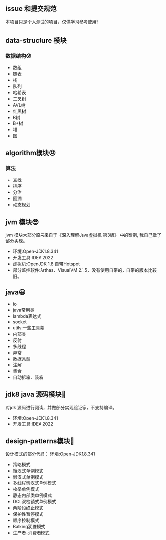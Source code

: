 ## issue 和提交规范
本项目只是个人测试的项目，仅供学习参考使用❗

## data-structure 模块
### 数据结构😰
- 数组
- 链表
- 栈
- 队列
- 哈希表
- 二叉树
- AVL树
- 红黑树
- B树
- B+树
- 堆
- 图

## algorithm模块😣
### 算法
- 查找
- 排序
- 分治
- 回溯
- 动态规划

## jvm 模块😎
jvm 模块大部分原来来自于《深入理解Java虚拟机 第3版》 中的案例, 我自己做了部分实现。
- 环境:Open-JDK1.8.341
- 开发工具:IDEA 2022
- 虚拟机:OpenJDK 1.8 自带Hotspot
- 部分监控软件:Arthas、VisualVM 2.1.5，没有使用自带的，自带的版本比较旧。

## java😃
- io
- java常用类
- lambda表达式
- socket
- utils:一些工具类
- 内部类
- 反射
- 多线程
- 异常
- 数据类型
- 注解
- 集合
- 自动拆箱、装箱


## jdk8 java 源码模块🤨
对jdk 源码进行阅读，并做部分实现验证等，不支持编译。
- 环境:Open-JDK1.8.341
- 开发工具:IDEA 2022


## design-patterns模块🧐
设计模式的部分代码： 环境:Open-JDK1.8.341

- 策略模式 
- 饿汉式单例模式
- 懒汉式单例模式
- 多线程懒汉式单例模式
- 枚举单例模式
- 静态内部类单例模式
- DCL双检锁式单例模式
- 两阶段终止模式
- 保护性暂停模式
- 顺序控制模式
- Balking犹豫模式
- 生产者-消费者模式





